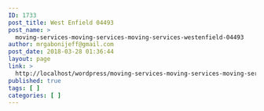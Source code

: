 ```yaml
---
ID: 1733
post_title: West Enfield 04493
post_name: >
  moving-services-moving-services-moving-services-westenfield-04493
author: mrgabonijeff@gmail.com
post_date: 2018-03-28 01:36:44
layout: page
link: >
  http://localhost/wordpress/moving-services-moving-services-moving-services-westenfield-04493/
published: true
tags: [ ]
categories: [ ]
---
```

